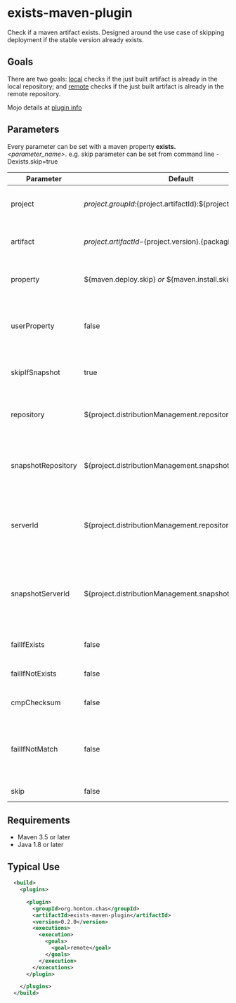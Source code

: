 # exists-maven-plugin

Check if a maven artifact exists. Designed around the use case of skipping deployment if the stable version already exists.

## Goals
There are two goals: [local](https://chonton.github.io/exists-maven-plugin/0.2.0/local-mojo.html) checks
if the just built artifact is already in the local repository;
and [remote](https://chonton.github.io/exists-maven-plugin/0.2.0/remote-mojo.html) checks
if the just built artifact is already in the remote repository.

Mojo details at [plugin info](https://chonton.github.io/exists-maven-plugin/0.2.0/plugin-info.html)

## Parameters
Every parameter can be set with a maven property **exists.**_<parameter_name\>_.  e.g. skip parameter can 
be set from command line -Dexists.skip=true

| Parameter | Default | Description |
|-----------|---------|-------------|
|project    |${project.groupId}:${project.artifactId}:${project.version}| The project within the repository to query|
|artifact   |${project.artifactId}-${project.version}.{packaging}|The artifact within the project to query|
|property   |${maven.deploy.skip} _or_ ${maven.install.skip}|The property to receive the result of the query|
|userProperty|false|If the property should be set as a user property, to be available in child projects|
|skipIfSnapshot|true|Skip the query if the project ends with -SNAPSHOT|
|repository |${project.distributionManagement.repository.url}| For remote goal, the repository to query for artifacts|
|snapshotRepository|${project.distributionManagement.snapshotRepository.url}| For remote goal, the repository to query for snapshot artifacts|
|serverId|${project.distributionManagement.repository.id}|For remote goal, the server ID to use for authentication and proxy settings|
|snapshotServerId|${project.distributionManagement.snapshotRepository.id}|For remote goal, the server ID to use for snapshot authentication and proxy settings|
|failIfExists|false|Fail the build if the artifact already exists|
|failIfNotExists|false|Fail the build if the artifact does not exist|
|cmpChecksum|false|Compare checksums of artifacts|
|failIfNotMatch|false|Fail the build if the artifact exists and cmpChecksum is set and checksums do not match|
|skip|false|Skip executing the plugin|

## Requirements
- Maven 3.5 or later
- Java 1.8 or later

## Typical Use

```xml
  <build>
    <plugins>

      <plugin>
        <groupId>org.honton.chas</groupId>
        <artifactId>exists-maven-plugin</artifactId>
        <version>0.2.0</version>
        <executions>
          <execution>
            <goals>
              <goal>remote</goal>
            </goals>
          </execution>
        </executions>
      </plugin>

    </plugins>
  </build>
```
